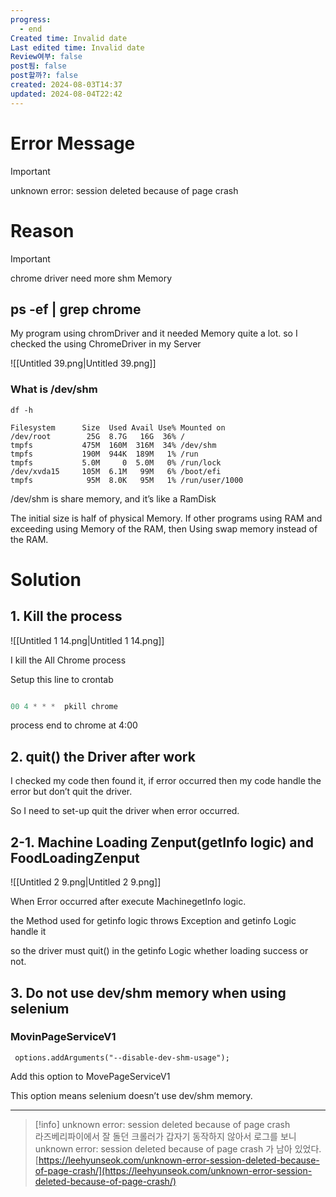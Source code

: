 ```yaml
---
progress:
  - end
Created time: Invalid date
Last edited time: Invalid date
Review여부: false
post됨: false
post할까?: false
created: 2024-08-03T14:37
updated: 2024-08-04T22:42
---
```

# Error Message

> [!important]  
> unknown error: session deleted because of page crash  

# Reason

> [!important]  
> chrome driver need more shm Memory  

  

## ps -ef | grep chrome

My program using chromDriver and it needed Memory quite a lot. so I checked the using ChromeDriver in my Server

![[Untitled 39.png|Untitled 39.png]]

  

### What is /dev/shm

  

```Shell
df -h

Filesystem      Size  Used Avail Use% Mounted on
/dev/root        25G  8.7G   16G  36% /
tmpfs           475M  160M  316M  34% /dev/shm
tmpfs           190M  944K  189M   1% /run
tmpfs           5.0M     0  5.0M   0% /run/lock
/dev/xvda15     105M  6.1M   99M   6% /boot/efi
tmpfs            95M  8.0K   95M   1% /run/user/1000
```

/dev/shm is share memory, and it’s like a RamDisk

The initial size is half of physical Memory. If other programs using RAM and exceeding using Memory of the RAM, then Using swap memory instead of the RAM.

  

# Solution

## 1. Kill the process

![[Untitled 1 14.png|Untitled 1 14.png]]

I kill the All Chrome process

  

Setup this line to crontab

```Java

00 4 * * *  pkill chrome
```

process end to chrome at 4:00

## 2. quit() the Driver after work

I checked my code then found it, if error occurred then my code handle the error but don’t quit the driver.

So I need to set-up quit the driver when error occurred.

  

## 2-1. Machine Loading Zenput(getInfo logic) and FoodLoadingZenput

![[Untitled 2 9.png|Untitled 2 9.png]]

When Error occurred after execute MachinegetInfo logic.

  

the Method used for getinfo logic throws Exception and getinfo Logic handle it

so the driver must quit() in the getinfo Logic whether loading success or not.

  

## 3. Do not use dev/shm memory when using selenium

### MovinPageServiceV1

  

  

  

```Shell
 options.addArguments("--disable-dev-shm-usage");
```

Add this option to MovePageServiceV1

This option means selenium doesn’t use dev/shm memory.

  

---

> [!info] unknown error: session deleted because of page crash  
> 라즈베리파이에서 잘 돌던 크롤러가 갑자기 동작하지 않아서 로그를 보니 unknown error: session deleted because of page crash 가 남아 있었다.  
> [https://leehyunseok.com/unknown-error-session-deleted-because-of-page-crash/](https://leehyunseok.com/unknown-error-session-deleted-because-of-page-crash/)